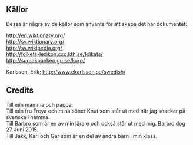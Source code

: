 
Källor
-----------------
Dessa är några av de källor som använts för att skapa det här dokumentet:

http://en.wiktionary.org/  
http://sv.wiktionary.org/  
http://sv.wikipedia.org/  
http://folkets-lexikon.csc.kth.se/folkets/  
http://spraakbanken.gu.se/korp/

Karlsson, Erik; http://www.ekarlsson.se/swedish/



Credits
-----------------
Till min mamma och pappa.  
Till min fru Freya och mina söner Knut som står ut med när jag snackar på svenska i hemma.  
Till Barbro som är en av min lärare och också står ut med mig. Barbro dog 27 Juni 2015.  
Till Jakk, Kari och Gar som är en del av andra barn i min klass.  
